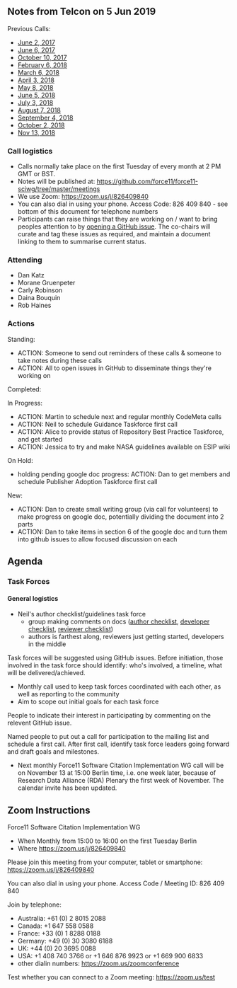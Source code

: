 ## Notes from Telcon on 5 Jun 2019

Previous Calls:
 - [June 2, 2017](https://github.com/force11/force11-sciwg/blob/master/meetings/20170602-Notes.md)
 - [June 6, 2017](https://github.com/force11/force11-sciwg/blob/master/meetings/20170606-Notes.md)
 - [October 10, 2017](https://github.com/force11/force11-sciwg/blob/master/meetings/20171010-Notes.md)
 - [February 6, 2018](https://github.com/force11/force11-sciwg/blob/master/meetings/20180206-Notes.md)
 - [March 6, 2018](https://github.com/force11/force11-sciwg/blob/master/meetings/20180306-Notes.md)
 - [April 3, 2018](https://github.com/force11/force11-sciwg/blob/master/meetings/20180403-Notes.md)
 - [May 8, 2018](https://github.com/force11/force11-sciwg/blob/master/meetings/20180508-Notes.md)
 - [June 5, 2018](https://github.com/force11/force11-sciwg/blob/master/meetings/20180605-Notes.md)
 - [July 3, 2018](https://github.com/force11/force11-sciwg/blob/master/meetings/20180703-Notes.md)
 - [August 7, 2018](https://github.com/force11/force11-sciwg/blob/master/meetings/20180807-Notes.md)
 - [September 4, 2018](https://github.com/force11/force11-sciwg/blob/master/meetings/20180904-Notes.md)
 - [October 2, 2018](https://github.com/force11/force11-sciwg/blob/master/meetings/20181002-Notes.md)
 - [Nov 13, 2018](https://github.com/force11/force11-sciwg/blob/master/meetings/20181113-Notes.md)
 
### Call logistics

 - Calls normally take place on the first Tuesday of every month at 2 PM GMT or BST.
 - Notes will be published at: https://github.com/force11/force11-sciwg/tree/master/meetings
 - We use Zoom: https://zoom.us/j/826409840
 - You can also dial in using your phone. Access Code: 826 409 840 - see bottom of this document for telephone numbers
 - Participants can raise things that they are working on / want to bring peoples attention to by [opening a GitHub issue](https://github.com/force11/force11-sciwg/issues). The co-chairs will curate and tag these issues as required, and maintain a document linking to them to summarise current status.

### Attending

* Dan Katz
* Morane Gruenpeter
* Carly Robinson
* Daina Bouquin
* Rob Haines


### Actions

Standing:
 * ACTION: Someone to send out reminders of these calls & someone to take notes during these calls
 * ACTION: All to open issues in GitHub to disseminate things they're working on

Completed:
 
In Progress:
 * ACTION: Martin to schedule next and regular monthly CodeMeta calls
 * ACTION: Neil to schedule Guidance Taskforce first call
 * ACTION: Alice to provide status of Repository Best Practice Taskforce, and get started
 * ACTION: Jessica to try and make NASA guidelines available on ESIP wiki
 
On Hold: 
 * holding pending google doc progress: ACTION: Dan to get members and schedule Publisher Adoption Taskforce first call

New:
 * ACTION: Dan to create small writing group (via call for volunteers) to make progress on google doc, potentially dividing the document into 2 parts
 * ACTION: Dan to take items in section 6 of the google doc and turn them into github issues to allow focused discussion on each
 
## Agenda


### Task Forces
  
#### General logistics

- Neil's author checklist/guidelines task force
  - group making comments on docs ([author checklist](https://docs.google.com/document/d/1ENisZeQcHdPYDTndE88CKp7gRjpjSUq2ITJ3ZBifHFM/edit?usp=sharing), [developer checklist](https://docs.google.com/document/d/15IiHljWa7Bf55FSdb4reNiIhFmZ7Ai_FmSslLB8o6ig/edit), [reviewer checklist](https://docs.google.com/document/d/1IBax3IGla6VLiY1dIiVH8V0pOJdqIigs8M_4omN0UBo/edit))
  - authors is farthest along, reviewers just getting started, developers in the middle
  

Task forces will be suggested using GitHub issues. Before initiation, those involved in the task force should identify: who's involved, a timeline, what will be delivered/achieved.
- Monthly call used to keep task forces coordinated with each other, as well as reporting to the community
- Aim to scope out initial goals for each task force

People to indicate their interest in participating by commenting on the relevent GitHub issue.

Named people to put out a call for participation to the mailing list and schedule a first call. After first call, identify task force leaders going forward and draft goals and milestones.

- Next monthly Force11 Software Citation Implementation WG call will be on November 13 at 15:00 Berlin time, i.e. one week later, because of Research Data Alliance (RDA) Plenary the first week of November. The calendar invite has been updated.

## Zoom Instructions

Force11 Software Citation Implementation WG
 - When    Monthly from 15:00 to 16:00 on the first Tuesday Berlin
 - Where   https://zoom.us/j/826409840

Please join this meeting from your computer, tablet or smartphone: https://zoom.us/j/826409840

You can also dial in using your phone. Access Code / Meeting ID: 826 409 840

Join by telephone: 
 - Australia: +61 (0) 2 8015 2088
 - Canada: +1 647 558 0588
 - France: +33 (0) 1 8288 0188
 - Germany: +49 (0) 30 3080 6188
 - UK: +44 (0) 20 3695 0088
 - USA: +1 408 740 3766 or +1 646 876 9923 or +1 669 900 6833
 - other dialin numbers: https://zoom.us/zoomconference
 
 Test whether you can connect to a Zoom meeting: https://zoom.us/test
